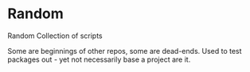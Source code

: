 # Random
Random Collection of scripts

Some are beginnings of other repos, some are dead-ends. Used to test packages out - yet not necessarily base a project are it.
